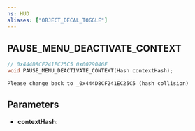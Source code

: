 ```yaml
---
ns: HUD
aliases: ["OBJECT_DECAL_TOGGLE"]
---
```

## PAUSE_MENU_DEACTIVATE_CONTEXT

```c
// 0x444D8CF241EC25C5 0x0029046E
void PAUSE_MENU_DEACTIVATE_CONTEXT(Hash contextHash);
```

```
Please change back to _0x444D8CF241EC25C5 (hash collision)  
```

## Parameters
* **contextHash**:

